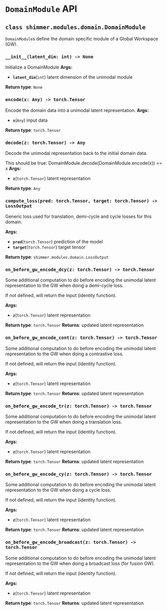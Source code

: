 # `DomainModule` API

## `class shimmer.modules.domain.DomainModule`
`DomainModule`s define the domain specific module of a Global Workspace (GW).


### `__init__(latent_dim: int) -> None`
Initialize a DomainModule
**Args:**
- **`latent_dim`**(`int`) latent dimension of the unimodal module

**Return type**: `None`

### `encode(x: Any) -> torch.Tensor`
Encode the domain data into a unimodal latent representation.
**Args:**
- **`x`**(`Any`) input data

**Return type**: `torch.Tensor`

### `decode(z: torch.Tensor) -> Any`
Decode the unimodal representation back to the initial domain data.

This should be true:
DomainModule.decode(DomainModule.encode(x)) == x
**Args:**
- **`z`**(`torch.Tensor`) latent representation

**Return type**: `Any`

### `compute_loss(pred: torch.Tensor, target: torch.Tensor) -> LossOutput`
Generic loss used for translation, demi-cycle and cycle losses for this domain.

**Args:**
- **`pred`**(`torch.Tensor`) prediction of the model
- **`target`**(`torch.Tensor`) target tensor

**Return type**: `shimmer.modules.domain.LossOutput`

### `on_before_gw_encode_dcy(z: torch.Tensor) -> torch.Tensor`
Some additional computation to do before encoding the unimodal latent representation
to the GW when doing a demi-cycle loss.

If not defined, will return the input (identity function).

**Args:**
- **`z`**(`torch.Tensor`) latent representation

**Return type**: `torch.Tensor` 
**Returns**: updated latent representation

### `on_before_gw_encode_cont(z: torch.Tensor) -> torch.Tensor`
Some additional computation to do before encoding the unimodal latent representation
to the GW when doing a contrastive loss.

If not defined, will return the input (identity function).

**Args:**
- **`z`**(`torch.Tensor`) latent representation

**Return type**: `torch.Tensor` 
**Returns**: updated latent representation

### `on_before_gw_encode_tr(z: torch.Tensor) -> torch.Tensor`
Some additional computation to do before encoding the unimodal latent representation
to the GW when doing a translation loss.

If not defined, will return the input (identity function).

**Args:**
- **`z`**(`torch.Tensor`) latent representation

**Return type**: `torch.Tensor` 
**Returns**: updated latent representation

### `on_before_gw_encode_cy(z: torch.Tensor) -> torch.Tensor`
Some additional computation to do before encoding the unimodal latent representation
to the GW when doing a cycle loss.

If not defined, will return the input (identity function).

**Args:**
- **`z`**(`torch.Tensor`) latent representation

**Return type**: `torch.Tensor` 
**Returns**: updated latent representation

### `on_before_gw_encode_broadcast(z: torch.Tensor) -> torch.Tensor`
Some additional computation to do before encoding the unimodal latent representation
to the GW when doing a broadcast loss (for fusion GW).

If not defined, will return the input (identity function).

**Args:**
- **`z`**(`torch.Tensor`) latent representation

**Return type**: `torch.Tensor` 
**Returns**: updated latent representation

